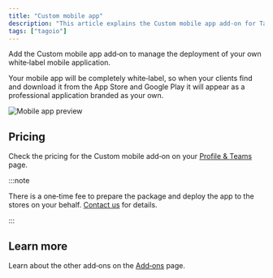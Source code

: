 ```yaml
---
title: "Custom mobile app"
description: "This article explains the Custom mobile app add-on for TagoIO, describing its white-label capabilities, pricing reference, and deployment fee, with links to related add-ons and documentation."
tags: ["tagoio"]
---
```

Add the Custom mobile app add‑on to manage the deployment of your own white‑label mobile application.

Your mobile app will be completely white‑label, so when your clients find and download it from the App Store and Google Play it will appear as a professional application branded as your own.

![Mobile app preview](/docs_imagem/tagoio/mobileapp-GfU.png)

## Pricing
Check the pricing for the Custom mobile add‑on on your [Profile & Teams](https://admin.tago.io/profile/) page.

:::note

There is a one‑time fee to prepare the package and deploy the app to the stores on your behalf. [Contact us](https://tago.io/contact) for details.

:::

## Learn more
Learn about the other add‑ons on the [Add‑ons](/docs/tagoio/addons/) page.
